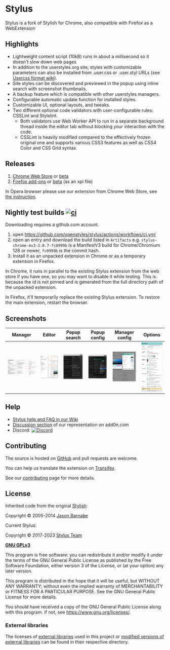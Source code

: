 # Stylus

Stylus is a fork of Stylish for Chrome, also compatible with Firefox as a WebExtension

## Highlights

* Lightweight content script (10kB) runs in about a millisecond so it doesn't slow down web pages
* In addition to the userstyles.org site, styles with customizable parameters can also be installed from .user.css or .user.styl URLs (see [Usercss format wiki](https://github.com/openstyles/stylus/wiki/Usercss)).
* Site styles can be discovered and previewed in the popup using inline search with screenshot thumbnails.
* A backup feature which is compatible with other userstyles managers.
* Configurable automatic update function for installed styles.
* Customizable UI, optional layouts, and tweaks.
* Two different optional code validators with user-configurable rules: CSSLint and Stylelint.
  * Both validators use Web Worker API to run in a separate background thread inside the editor tab without blocking your interaction with the code.
  * CSSLint is heavily modified compared to the effectively frozen original one and supports various CSS3 features as well as CSS4 Color and CSS Grid syntax.

## Releases

1. [Chrome Web Store](https://chrome.google.com/webstore/detail/stylus/clngdbkpkpeebahjckkjfobafhncgmne) or [beta](https://chrome.google.com/webstore/detail/stylus-beta/apmmpaebfobifelkijhaljbmpcgbjbdo)
2. [Firefox add-ons](https://addons.mozilla.org/firefox/addon/styl-us/) or [beta](https://github.com/openstyles/stylus/releases) (as an xpi file)

In Opera browser please use our extension from Chrome Web Store, see [the instruction](https://github.com/openstyles/stylus/wiki/Opera,-Outdated-Stylus).

## Nightly test builds [![ci](https://github.com/openstyles/stylus/actions/workflows/ci.yml/badge.svg)](https://github.com/openstyles/stylus/actions/workflows/ci.yml)

Downloading requires a github.com account.

1. open https://github.com/openstyles/stylus/actions/workflows/ci.yml
2. open an entry and download the build listed in `Artifacts` e.g. `stylus-chrome-mv3-3.0.7-fc0999b` is a ManifestV3 build for Chrome/Chromium 128 or newer, `fc0999b` is the commit hash.
3. Install it as an unpacked extension in Chrome or as a temporary extension in Firefox.

In Chrome, it runs in parallel to the existing Stylus extension from the web store if you have one, so you may want to disable it while testing. This is because the id is not pinned and is generated from the full directory path of the unpacked extension.

In Firefox, it'll temporarily replace the existing Stylus extension. To restore the main extension, restart the browser.

## Screenshots

Manager | Editor | Popup search | Popup config | Manager config | Options
-|-|-|-|-|-
![Style manager](.github/screenshots/manager.png) | ![Style editor](.github/screenshots/editor.png) | ![Popup inline search](.github/screenshots/popup-search.png) | ![Popup config for usercss](.github/screenshots/popup-config.png) | ![Style manager config for usercss](.github/screenshots/manager-config.png) | ![Options](.github/screenshots/options.png)

## Help

* [Stylus help and FAQ in our Wiki](https://github.com/openstyles/stylus/wiki)
* [Discussion section](https://add0n.com/stylus.html#reviews) of our representation on add0n.com
* Discord: [![Discord][chat-image]][chat-link]

[chat-image]: https://img.shields.io/discord/379521691774353408.svg
[chat-link]: https://discordapp.com/widget?id=379521691774353408

## Contributing

The source is hosted on [GitHub](https://github.com/openstyles/stylus) and pull requests are welcome.

You can help us translate the extension on [Transifex](https://www.transifex.com/github-7/Stylus).

See our [contributing](./.github/CONTRIBUTING.md) page for more details.

## License

Inherited code from the original [Stylish](https://github.com/stylish-userstyles/stylish/):

Copyright &copy; 2005-2014 [Jason Barnabe](jason.barnabe@gmail.com)

Current Stylus:

Copyright &copy; 2017-2023 [Stylus Team](https://github.com/openstyles/stylus/graphs/contributors)

**[GNU GPLv3](./LICENSE)**

This program is free software: you can redistribute it and/or modify
it under the terms of the GNU General Public License as published by
the Free Software Foundation, either version 3 of the License, or
(at your option) any later version.

This program is distributed in the hope that it will be useful,
but WITHOUT ANY WARRANTY; without even the implied warranty of
MERCHANTABILITY or FITNESS FOR A PARTICULAR PURPOSE.  See the
GNU General Public License for more details.

You should have received a copy of the GNU General Public License
along with this program.  If not, see <https://www.gnu.org/licenses/>.

### External libraries

The licenses of [external libraries](./vendor) used in this project or [modified versions of external libraries](./vendor-overwrites) can be found in their respective directory.
